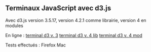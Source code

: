 Terminaux JavaScript avec d3.js
-------

Avec d3.js version 3.5.17, version 4.2.1 comme librairie, version 4 en modules

En ligne :
[terminal d3 v. 3](http://www.equatorium.net/e1/ou--outils~d3/d3v3-terminal.html)
[terminal d3 v. 4 lib](http://www.equatorium.net/e1/ou--outils~d3/d3v4lib-terminal.html)
[terminal d3 v. 4 mod](http://www.equatorium.net/e1/ou--outils~d3/d3v4mod-terminal.html)

Tests effectués : Firefox Mac

